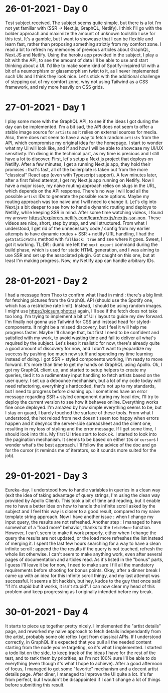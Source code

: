 # 26-01-2021 - Day 0
Test subject received. The subject seems quite simple, but there is a lot I'm not yet familiar with (SSR -> Next.js, GraphQL, Netlify). I think I'll go with the bolder approach and maximize the amount of unknown tools/lib I use for this test. It's a gamble, but I want to showcase that I can be flexible and learn fast, rather than proposing something strictly from my comfort zone.
I read a bit to refresh my memories of previous articles about GraphQL, Next.JS and Netlify. 
Using the heroku app provided in the subject, I play a bit with the API, to see the amount of data I'll be able to use and start thinking about a UI. I'd like to make some kind of Spotify-inspired UI with a bit of a neumorphism or glassmorphism twist to it, as I never implemented such UIs and I think they look nice. Let's stick with the additional challenge of stepping out of my comfort zone, why not using Tailwind as a CSS framework, and rely more heavily on CSS grids.

# 27-01-2021 - Day 1
I play some more with the GraphQL API, to see if the ideas I got during the day can be implemented. I'm a bit sad, the API does not seem to offer a stable image source for `artists` as it relies on external sources for media. Also, there does not seem to have a way to fetch random `artists` from the API, which compromise my original idea for the homepage. I start to wonder what my UI will look like, and if and how I will be able to showcase my UI/UX sensitivity.
I'm diving in the technical part, as my time is precious and I still have a lot to discover. First, let's setup a Next.js project that deploys on Netlify.
After a few minutes, I get a running Next.js app, they hold their promises : that's fast, all of the boilerplate is taken out from the more "classical" React app (even with Typescript support).
A few minutes later, after a first failed attempt, I get my Next.js app running on Netlify. Now I have a major issue, my naive routing approach relies on slugs in the URL, which depends on the API response. There's no way I will load all the possible `artist` IDs to generate the possible route options. Maybe my routing approach was too naive and I will need to change it. Let's dig into Next.js a bit deeper to see how to handle dynamic routing and deploys to Netlify, while keeping SSR in mind.
After some time watching videos, I found my answer https://explorers.netlify.com/learn/nextjs/nextjs-ssr-non. These videos are nice, short, step by step, and well structured. From what I understood, I get rid of the unnecessary code / config from my earlier attempts to have dynamic routes + SSR + netlify URL handling, I had the `getStaticPaths` method with `fallback: true` and see where it goes.
Sweet, I got it working. TL;DR : dumb me left the `next export` command during the build phase, which is used for static HTML generation, and I was aiming to use SSR and set up the associated plugin. Got caught on this one, but at least I'm making progress. Now, my Netlify app can handle arbitrary IDs.

# 28-01-2021 - Day 2
I had a message from Theo to confirm what I had in mind : there's a big limit for fetching pictures from the GraphQL API (should use the Spotify one, which has a restrictive rate limit). Instead, I should be using random images. I might use https://picsum.photos/ again, I'll see if the fetch does not take too long.
I'm trying to implement a bit of UI / layout to guide my dev forward. I'm finally not gonna use Tailwind for CSS and instead head for styled-components. It might be a missed discovery, but I feel it will help me progress faster. Maybe I'll change that, but first I need to be confident and satisfied with my work, to avoid wasting time and fail to deliver all what's required by the subject. Let's keep it realistic for now, there's already quite a good amount of discovery for now, and I don't want to jeopardize my success by pushing too much new stuff and spending my time learning instead of doing.
I got SSR + styled components working, I'm ready to move forward. It's more than time to get my hands on GraphQL using Apollo.
Ok, I got my GraphQL client up, and started to setup helpers to create my queries, tied it to a rudimentary input handling to fetch artists based on the user query. I set up a debounce mechanism, but a lot of my code today will need refactoring, everything's hardcoded, that's not up to my standards, but I need to progress before cleaning up. I sometimes have an error message regarding SSR + styled component during my local dev, I'll try to deploy the current version to see how it behaves online.
Everything works fine once deployed. I'm amazed by how simple everything seems to be, but I stay on guard, I barely touched the surface of these tools. From what I understood, the hot reload from next doesn't seem too happy when errors happen and it desyncs the server-side spreadsheet and the client one, resulting in my loss of styling and the error message. If I get some time, I should look into this.
My first UI tries start to look ok. I started to look into the pagination mechanism. It seems to be based on either `ID`s or `cursor`s I wonder what's the best approach. I'll follow the advice of the doc and go for the cursor (it reminds me of iterators, so it sounds more suited for the job).

# 29-01-2021 - Day 3
Eureka-day. I understood how to handle variables in queries in a clean way (exit the idea of taking advantage of query strings, I'm using the clean way provided by Apollo Client). This took a bit of time and reading, but it enable me to have a better idea on how to handle the infinite scroll asked by the subject and I feel this way is closer to a good result, compared to my naive template string approach. Now I have another issue : when I change my input query, the results are not refreshed.
Another step : I managed to have somewhat of a "load more" behavior, thanks to the `fetchMore` function. However, I can't seem to make it work properly, either when I change the query the results are not updated, or the load more refreshes the list instead of merging it. 
I spent the last few hours searching for a way to have a clean infinite scroll : append the the results if the query is not touched, refresh the whole list otherwise. I can't seem to make anything work, even after several pages of documentation and articles read. As it's listed in the "bonus" parts, I guess I'll leave it be for now, I need to make sure I fill all the mandatory requirements before shooting for bonus points.
Okay, after a dinner break I came up with an idea for this infinite scroll thingy, and my last attempt was successful. It seems a bit hackish, but hey, kudos to the guy that once said "If it's stupid but it works, it isn't stupid". I can now clear my head of this problem and keep progressing as I originally intended before my break.

# 30-01-2021 - Day 4
It starts to piece up together pretty nicely. I implemented the "artist details" page, and reworked my naive approach to fetch details independantly from the artist, probably some old reflex I got from classical APIs. If I understood correctly, in GraphQL it's expected that you pull all the needed content starting from the node you're targeting, so it's what I implemented.
I started a todo list on the side, to keep track of the ideas I have for the rest of the test, and to rank them by priorities, as I'm not 100% sure I'll be able to do everything (even though it's what I hope to achieve).
After a good afternoon of focus, I managed to get some "favorite" mechanism and a decent artist details page.
After diner, I managed to improve the UI quite a lot. It's far from perfect, but I wouldn't be disappointed if I can't change a lot of things before submitting this result.   